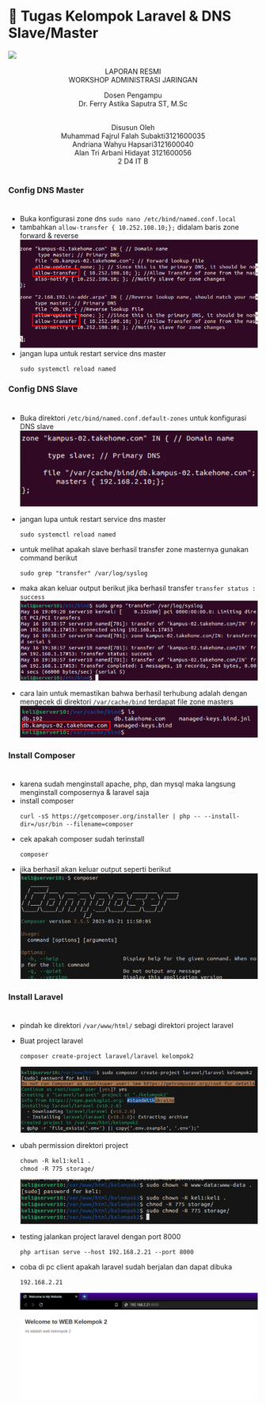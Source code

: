 # 🚀 Tugas Kelompok Laravel & DNS Slave/Master
![](https://www.seekpng.com/png/detail/416-4164571_logo-pens-png-electronic-engineering-polytechnic-institute-of.png)

<p align = center>
LAPORAN RESMI <br>
WORKSHOP ADMINISTRASI JARINGAN </br>

<p align = center>
Dosen Pengampu <br>
Dr. Ferry Astika Saputra ST, M.Sc<br><br>

<p align = center>
Disusun Oleh<br>
Muhammad Fajrul Falah Subakti3121600035<br>
Andriana Wahyu Hapsari3121600040<br>
Alan Tri Arbani Hidayat 3121600056<br>
2 D4 IT B<br><br>


### **Config DNS Master**
#
- Buka konfigurasi zone dns
    `sudo nano /etc/bind/named.conf.local`
- tambahkan `allow-transfer { 10.252.108.10;};` didalam baris zone forward & reverse
    <img src="./gambar/zone.png"/>
- jangan lupa untuk restart service dns master
    ```
    sudo systemctl reload named
    ```
    
### **Config DNS Slave**
#
-  Buka direktori `/etc/bind/named.conf.default-zones` untuk konfigurasi DNS slave
    <img src="./gambar/slave.png"/>
- jangan lupa untuk restart service dns master
    ```
    sudo systemctl reload named
    ```
- untuk melihat apakah slave berhasil transfer zone masternya gunakan command berikut
    ```
    sudo grep "transfer" /var/log/syslog
    ```
- maka akan keluar output berikut jika berhasil transfer `transfer status : success`
    <img src="./gambar/transfer success.png"/>

- cara lain untuk memastikan bahwa berhasil terhubung adalah dengan mengecek di direktori `/var/cache/bind` terdapat file zone masters
    <img src="./gambar/transfer success2.png"/>

### **Install Composer**
#
- karena sudah menginstall apache, php, dan mysql maka langsung menginstall composernya & laravel saja
- install composer
    ```
    curl -sS https://getcomposer.org/installer | php -- --install-dir=/usr/bin --filename=composer
    ```
- cek apakah composer sudah terinstall
    ```
    composer
    ```
- jika berhasil akan keluar output seperti berikut
    <img src="./gambar/test composer.png"/>

### **Install Laravel**
#
- pindah ke direktori `/var/www/html/` sebagi direktori project laravel
- Buat project laravel
    ```
    composer create-project laravel/laravel kelompok2
    ```
    <img src="./gambar/create_laravel_project.png"/>
- ubah permission direktori project
    ```
    chown -R kel1:kel1 .
    chmod -R 775 storage/
    ```
    <img src="./gambar/change_chown.png"/>

- testing jalankan project laravel dengan port 8000
    ```
    php artisan serve --host 192.168.2.21 --port 8000
    ```
- coba di pc client apakah laravel sudah berjalan dan dapat dibuka
    ```
    192.168.2.21
    ```
    <img src="./gambar/my web.png"/>